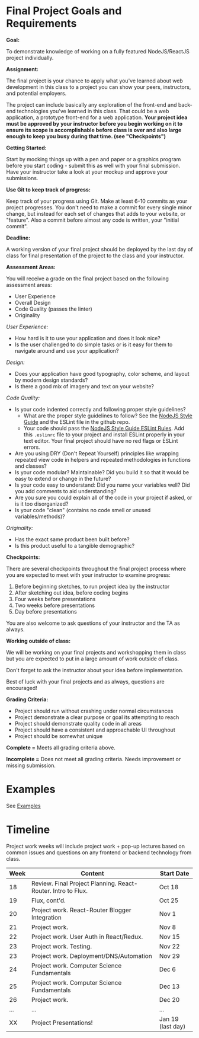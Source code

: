 # Final Project Goals and Requirements

**Goal:**

To demonstrate knowledge of working on a fully featured NodeJS/ReactJS project individually.

**Assignment:**

The final project is your chance to apply what you've learned about web development in this class to a project you can show your peers, instructors, and potential employers.

The project can include basically any exploration of the front-end and back-end technologies you've learned in this class. That could be a web application, a prototype front-end for a web application. **Your project idea must be approved by your instructor before you begin working on it to ensure its scope is accomplishable before class is over and also large enough to keep you busy during that time. (see "Checkpoints")**

**Getting Started:**

Start by mocking things up with a pen and paper or a graphics program before you start coding - submit this as well with your final submission. Have your instructor take a look at your mockup and approve your submissions.

**Use Git to keep track of progress:**

Keep track of your progress using Git. Make at least 6-10 commits as your project progresses. You don't need to make a commit for every single minor change, but instead for each set of changes that adds to your website, or "feature". Also a commit before almost any code is written, your "initial commit".

**Deadline:**

A working version of your final project should be deployed by the last day of class for final presentation of the project to the class and your instructor. 

**Assessment Areas:**

You will receive a grade on the final project based on the following assessment areas:

* User Experience
* Overall Design
* Code Quality (passes the linter)
* Originality

_User Experience:_

* How hard is it to use your application and does it look nice?
* Is the user challenged to do simple tasks or is it easy for them to navigate around and use your application?

_Design:_

* Does your application have good typography, color scheme, and layout by modern design standards?
* Is there a good mix of imagery and text on your website?

_Code Quality:_

* Is your code indented correctly and following proper style guidelines?
  * What are the proper style guidelines to follow? See the [NodeJS Style Guide](https://github.com/felixge/node-style-guide) and the ESLint file in the github repo.
  * Your code should pass the [NodeJS Style Guide ESLint Rules](https://github.com/felixge/node-style-guide/blob/master/.eslintrc). Add this `.eslinrc` file to your project and install ESLint properly in your text editor. Your final project should have no red flags or ESLint errors.
* Are you using DRY (Don't Repeat Yourself) principles like wrapping repeated view code in helpers and repeated methodologies in functions and classes?
* Is your code modular? Maintainable? Did you build it so that it would be easy to extend or change in the future?
* Is your code easy to understand: Did you name your variables well? Did you add comments to aid understanding?
* Are you sure you could explain all of the code in your project if asked, or is it too disorganized?
* Is your code "clean" (contains no code smell or unused variables/methods)?

_Originality:_
* Has the exact same product been built before?
* Is this product useful to a tangible demographic?

**Checkpoints:**

There are several checkpoints throughout the final project process where you are expected to meet with your instructor to examine progress:

1. Before beginning sketches, to run project idea by the instructor
2. After sketching out idea, before coding begins
3. Four weeks before presentations
4. Two weeks before presentations
5. Day before presentations

You are also welcome to ask questions of your instructor and the TA as always.

**Working outside of class:**

We will be working on your final projects and workshopping them in class but you are expected to put in a large amount of work outside of class. 

Don't forget to ask the instructor about your idea before implementation.

Best of luck with your final projects and as always, questions are encouraged!

**Grading Criteria:**

* Project should run without crashing under normal circumstances
* Project demonstrate a clear purpose or goal its attempting to reach
* Project should demonstrate quality code in all areas
* Project should have a consistent and approachable UI throughout
* Project should be somewhat unique

**Complete =** Meets all grading criteria above. 

**Incomplete =** Does not meet all grading criteria. Needs improvement or missing submission.

# Examples

See [Examples](./Examples.md)

# Timeline

Project work weeks will include project work + pop-up lectures based on common issues and questions on any frontend or backend technology from class.

Week | Content | Start Date
---- | ------- | -------
18 | Review. Final Project Planning. React-Router. Intro to Flux. | Oct 18
19 | Flux, cont'd. | Oct 25
20 | Project work. React-Router Blogger Integration | Nov 1
21 | Project work. | Nov 8
22 | Project work. User Auth in React/Redux.| Nov 15
23 | Project work. Testing. | Nov 22
23 | Project work. Deployment/DNS/Automation | Nov 29
24 | Project work. Computer Science Fundamentals | Dec 6
25 | Project work. Computer Science Fundamentals | Dec 13
26 | Project work. | Dec 20
... | ... | ...
XX | Project Presentations! | Jan 19 (last day)
